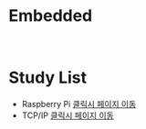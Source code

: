 # Embedded

<br/>

# Study List
- Raspberry Pi [클릭시 페이지 이동](https://github.com/Eilison98/Embedded/tree/main/Raspberry%20Pi#raspberry-pi-%EA%B3%B5%EB%B6%80-%EC%A0%95%EB%A6%AC)
- TCP/IP       [클릭시 페이지 이동](https://github.com/Eilison98/Embedded/tree/main/TCP_IP#tcpip-%EA%B3%B5%EB%B6%80%EC%A0%95%EB%A6%AC)

<br/>
